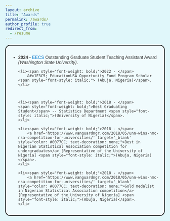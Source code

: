 ```yaml
---
layout: archive
title: "Awards"
permalink: /awards/
author_profile: true
redirect_from:
  - /resume
---
```



<style>
    html, body {
    background-color: #E0F7FA;
  }
</style> 

<div style="border: 2px solid #000000; padding: 15px; background-color: #F0FBFD; border-radius: 15px; margin-bottom: 20px; font-family: Arial, sans-serif; color: #333333;">
  <ul>
    <li><span style="font-weight: bold;">2024 - </span> 
        <a href='https://eecs.wsu.edu/' target='_blank' style="color: #0077CC; text-decoration: none;">EECS</a> Outstanding Graduate Student Teaching Assistant Award <span style="font-style: italic;">(Washington State University)</span>.
    </li>

    <li><span style="font-weight: bold;">2022 - </span> 
        &#x1F3C5; EducationUSA Opportunity Fund Program Scholar <span style="font-style: italic;"> (Abuja, Nigeria)</span>.
    </li>



    <li><span style="font-weight: bold;">2018 - </span>  
    <span style="font-weight: bold;">Best Graduating Student</span> -- Statistics Department <span style="font-style: italic;">(University of Nigeria)</span>.
    </li>

    <li><span style="font-weight: bold;">2018 - </span> 
        <a href='https://www.vanguardngr.com/2018/05/unn-wins-nmc-nsa-competition-for-universities/' target='_blank' style="color: #0077CC; text-decoration: none;">Best in Nigerian Statistical Association competition for undergraduates</a> [Representative of the University of Nigeria] <span style="font-style: italic;">(Abuja, Nigeria)</span>.
    </li>

    <li><span style="font-weight: bold;">2018 - </span> 
        <a href='https://www.vanguardngr.com/2018/05/unn-wins-nmc-nsa-competition-for-universities/' target='_blank' style="color: #0077CC; text-decoration: none;">Gold medalist in Nigerian Statistical Association competition</a> [Representative of the University of Nigeria] <span style="font-style: italic;">(Abuja, Nigeria)</span>.
    </li>

    
  </ul>
</div>

<!-- This is a comment -->

<!-- Example: editing a markdown file for a talk -->
<!-- ![Editing a markdown file for a talk](/images/editing-talk.png) -->

  
